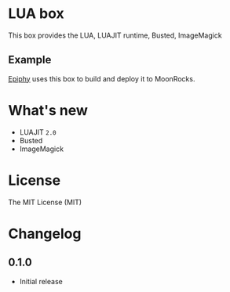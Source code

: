 # LUA box

This box provides the LUA, LUAJIT runtime, Busted, ImageMagick

## Example

[Epiphy](http://github.com/kureikain/epiphy) uses this box to build and
deploy it to MoonRocks.

# What's new

- LUAJIT `2.0`
- Busted
- ImageMagick

# License

The MIT License (MIT)

# Changelog

## 0.1.0

- Initial release

